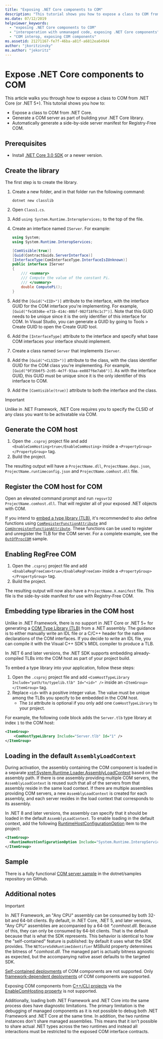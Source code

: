 ```yaml
---
title: "Exposing .NET Core components to COM"
description: "This tutorial shows you how to expose a class to COM from .NET Core. You generate a COM server and a side-by-side server manifest for Registry-Free COM."
ms.date: 07/12/2019
helpviewer_keywords:
  - "exposing .NET Core components to COM"
  - "interoperation with unmanaged code, exposing .NET Core components"
  - "COM interop, exposing COM components"
ms.assetid: 21271167-fe7f-46ba-a81f-a6812ea649d4
author: "jkoritzinsky"
ms.author: "jekoritz"
---
```


# Expose .NET Core components to COM

This article walks you through how to expose a class to COM from .NET Core (or .NET 5+). This tutorial shows you how to:

- Expose a class to COM from .NET Core.
- Generate a COM server as part of building your .NET Core library.
- Automatically generate a side-by-side server manifest for Registry-Free COM.

## Prerequisites

- Install [.NET Core 3.0 SDK](https://dotnet.microsoft.com/download) or a newer version.

## Create the library

The first step is to create the library.

1. Create a new folder, and in that folder run the following command:

    ```dotnetcli
    dotnet new classlib
    ```

2. Open `Class1.cs`.
3. Add `using System.Runtime.InteropServices;` to the top of the file.
4. Create an interface named `IServer`. For example:

   ```csharp
   using System;
   using System.Runtime.InteropServices;

   [ComVisible(true)]
   [Guid(ContractGuids.ServerInterface)]
   [InterfaceType(ComInterfaceType.InterfaceIsIUnknown)]
   public interface IServer
   {
       /// <summary>
       /// Compute the value of the constant Pi.
       /// </summary>
       double ComputePi();
   }
   ```

5. Add the `[Guid("<IID>")]` attribute to the interface, with the interface GUID for the COM interface you're implementing. For example, `[Guid("fe103d6e-e71b-414c-80bf-982f18f6c1c7")]`. Note that this GUID needs to be unique since it is the only identifier of this interface for COM. In Visual Studio, you can generate a GUID by going to Tools > Create GUID to open the Create GUID tool.
6. Add the `[InterfaceType]` attribute to the interface and specify what base COM interfaces your interface should implement.
7. Create a class named `Server` that implements `IServer`.
8. Add the `[Guid("<CLSID>")]` attribute to the class, with the class identifier GUID for the COM class you're implementing. For example, `[Guid("9f35b6f5-2c05-4e7f-93aa-ee087f6e7ab6")]`. As with the interface GUID, this GUID must be unique since it is the only identifier of this interface to COM.
9. Add the `[ComVisible(true)]` attribute to both the interface and the class.

> [!IMPORTANT]
> Unlike in .NET Framework, .NET Core requires you to specify the CLSID of any class you want to be activatable via COM.

## Generate the COM host

1. Open the `.csproj` project file and add `<EnableComHosting>true</EnableComHosting>` inside a `<PropertyGroup></PropertyGroup>` tag.
2. Build the project.

The resulting output will have a `ProjectName.dll`, `ProjectName.deps.json`, `ProjectName.runtimeconfig.json` and `ProjectName.comhost.dll` file.

## Register the COM host for COM

Open an elevated command prompt and run `regsvr32 ProjectName.comhost.dll`. That will register all of your exposed .NET objects with COM.

If you intend to [embed a type library (TLB)](#embed_tlb), it's recommended to also define functions using [`ComRegisterFunctionAttribute`](/dotnet/api/system.runtime.interopservices.comregisterfunctionattribute) and [`ComUnregisterFunctionAttribute`](/dotnet/api/system.runtime.interopservices.comunregisterfunctionattribute). These functions can be used to register and unregister the TLB for the COM server. For a complete example, see the [`OutOfProcCOM`](https://github.com/dotnet/samples/tree/main/core/extensions/OutOfProcCOM) sample.

## Enabling RegFree COM

1. Open the `.csproj` project file and add `<EnableRegFreeCom>true</EnableRegFreeCom>` inside a `<PropertyGroup></PropertyGroup>` tag.
2. Build the project.

The resulting output will now also have a `ProjectName.X.manifest` file. This file is the side-by-side manifest for use with Registry-Free COM.

## <a name="embed_tlb"></a> Embedding type libraries in the COM host

Unlike in .NET Framework, there is no support in .NET Core or .NET 5+ for generating a [COM Type Library (TLB)](/windows/win32/midl/com-dcom-and-type-libraries#type-library) from a .NET assembly. The guidance is to either manually write an IDL file or a C/C++ header for the native declarations of the COM interfaces. If you decide to write an IDL file, you can compile it with the Visual C++ SDK's MIDL compiler to produce a TLB.

In .NET 6 and later versions, the .NET SDK supports embedding already-compiled TLBs into the COM host as part of your project build.

To embed a type library into your application, follow these steps:

1. Open the `.csproj` project file and add `<ComHostTypeLibrary Include="path/to/typelib.tlb" Id="<id>" />` inside an `<ItemGroup></ItemGroup>` tag.
2. Replace `<id>` with a positive integer value. The value must be unique among the TLBs you specify to be embedded in the COM host.
   - The `Id` attribute is optional if you only add one `ComHostTypeLibrary` to your project.

For example, the following code block adds the `Server.tlb` type library at index `1` to the COM host:

```xml
<ItemGroup>
    <ComHostTypeLibrary Include="Server.tlb" Id="1" />
</ItemGroup>
```

## Loading in the default `AssemblyLoadContext`

During activation, the assembly containing the COM component is loaded in a separate <xref:System.Runtime.Loader.AssemblyLoadContext> based on the assembly path. If there is one assembly providing multiple COM servers, the `AssemblyLoadContext` is reused such that all of the servers from that assembly reside in the same load context. If there are multiple assemblies providing COM servers, a new `AssemblyLoadContext` is created for each assembly, and each server resides in the load context that corresponds to its assembly.

In .NET 8 and later versions, the assembly can specify that it should be loaded in the default `AssemblyLoadContext`. To enable loading in the default context, add the following [RuntimeHostConfigurationOption](../runtime-config/index.md#msbuild-properties) item to the project:

```xml
<ItemGroup>
  <RuntimeHostConfigurationOption Include="System.Runtime.InteropServices.COM.LoadComponentInDefaultContext" Value="true" />
</ItemGroup>
```

## Sample

There is a fully functional [COM server sample](https://github.com/dotnet/samples/tree/main/core/extensions/COMServerDemo) in the dotnet/samples repository on GitHub.

## Additional notes

> [!IMPORTANT]
> In .NET Framework, an "Any CPU" assembly can be consumed by both 32-bit and 64-bit clients. By default, in .NET Core, .NET 5, and later versions, "Any CPU" assemblies are accompanied by a 64-bit *\*.comhost.dll*. Because of this, they can only be consumed by 64-bit clients. That is the default because that is what the SDK represents. This behavior is identical to how the "self-contained" feature is published: by default it uses what the SDK provides. The `NETCoreSdkRuntimeIdentifier` MSBuild property determines the bitness of *\*.comhost.dll*. The managed part is actually bitness agnostic as expected, but the accompanying native asset defaults to the targeted SDK.

[Self-contained deployments](../deploying/index.md#publish-self-contained) of COM components are not supported. Only [framework-dependent deployments](../deploying/index.md#publish-framework-dependent) of COM components are supported.

Exposing COM components from [C++/CLI projects](/cpp/dotnet/dotnet-programming-with-cpp-cli-visual-cpp) via the [EnableComHosting property](../project-sdk/msbuild-props.md#enablecomhosting) is not supported.

Additionally, loading both .NET Framework and .NET Core into the same process does have diagnostic limitations. The primary limitation is the debugging of managed components as it is not possible to debug both .NET Framework and .NET Core at the same time. In addition, the two runtime instances don't share managed assemblies. This means that it isn't possible to share actual .NET types across the two runtimes and instead all interactions must be restricted to the exposed COM interface contracts.
